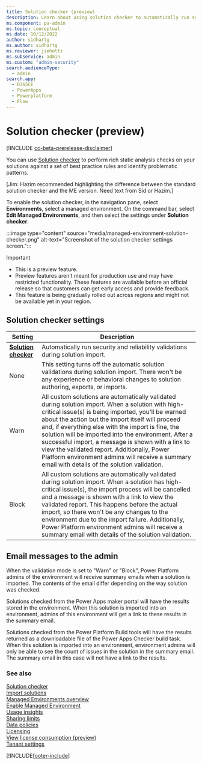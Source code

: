 ```yaml
---
title: Solution checker (preview)
description: Learn about using solution checker to automatically run security and reliability validations during solution import.
ms.component: pa-admin
ms.topic: conceptual
ms.date: 10/12/2022
author: sidhartg
ms.author: sidhartg 
ms.reviewer: jimholtz
ms.subservice: admin
ms.custom: "admin-security"
search.audienceType: 
  - admin
search.app:
  - D365CE
  - PowerApps
  - Powerplatform
  - Flow
---
```

# Solution checker (preview)

[!INCLUDE [cc-beta-prerelease-disclaimer](../includes/cc-beta-prerelease-disclaimer.md)]

You can use [Solution checker](/power-apps/maker/data-platform/use-powerapps-checker) to perform rich static analysis checks on your solutions against a set of best practice rules and identify problematic patterns. 

[Jim: Hazim recommended highlighting the difference between the standard solution checker and the ME version. Need text from Sid or Hazim.]

To enable the solution checker, in the navigation pane, select **Environments**, select a managed environment. On the command bar, select **Edit Managed Environments**, and then select the settings under **Solution checker**. 

:::image type="content" source="media/managed-environment-solution-checker.png" alt-text="Screenshot of the solution checker settings screen.":::

> [!IMPORTANT]
>
> - This is a preview feature.
> - Preview features aren’t meant for production use and may have restricted functionality. These features are available before an official release so that customers can get early access and provide feedback.
> - This feature is being gradually rolled out across regions and might not be available yet in your region.

## Solution checker settings

| Setting | Description |
| --- | --- |
| **[Solution checker](/power-apps/maker/data-platform/use-powerapps-checker)** | Automatically run security and reliability validations during solution import. |
| None |  This setting turns off the automatic solution validations during solution import. There won't be any experience or behavioral changes to solution authoring, exports, or imports. |
| Warn |  All custom solutions are automatically validated during solution import. When a solution with high-critical issue(s) is being imported, you'll be warned about the action but the import itself will proceed and, if everything else with the import is fine, the solution will be imported into the environment. After a successful import, a message is shown with a link to view the validated report. Additionally, Power Platform environment admins will receive a summary email with details of the solution validation. |
| Block | All custom solutions are automatically validated during solution import. When a solution has high-critical issue(s), the import process will be cancelled and a message is shown with a link to view the validated report. This happens before the actual import, so there won't be any changes to the environment due to the import failure. Additionally, Power Platform environment admins will receive a summary email with details of the solution validation. |

## Email messages to the admin 

When the validation mode is set to "Warn" or "Block", Power Platform admins of the environment will receive summary emails when a solution is imported. The contents of the email differ depending on the way solution was checked. 

Solutions checked from the Power Apps maker portal will have the results stored in the environment. When this solution is imported into an environment, admins of this environment will get a link to these results in the summary email. 

Solutions checked from the Power Platform Build tools will have the results returned as a downloadable file of the Power Apps Checker build task. When this solution is imported into an environment, environment admins will only be able to see the count of issues in the solution in the summary email. The summary email in this case will not have a link to the results.  

### See also
[Solution checker](/power-apps/maker/data-platform/use-powerapps-checker)  </br >
[Import solutions](/power-apps/maker/data-platform/import-update-export-solutions)  
[Managed Environments overview](managed-environment-overview.md)  <br />
[Enable Managed Environment](managed-environment-enable.md)  <br />
[Usage insights](managed-environment-usage-insights.md)  <br />
[Sharing limits](managed-environment-sharing-limits.md)  <br />
[Data policies](managed-environment-data-policies.md)  <br />
[Licensing](managed-environment-licensing.md)  <br />
[View license consumption (preview)](view-license-consumption-issues.md) <br />
[Tenant settings](tenant-settings.md) 


[!INCLUDE[footer-include](../includes/footer-banner.md)]
